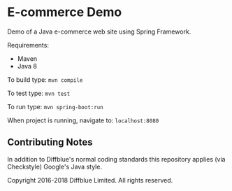 # E-commerce Demo

Demo of a Java e-commerce web site using Spring Framework.

Requirements:
- Maven
- Java 8

To build type:
  `mvn compile`

To test type:
  `mvn test`

To run type:
  `mvn spring-boot:run`

When project is running, navigate to:
 `localhost:8080`

## Contributing Notes

In addition to Diffblue's normal coding standards this repository applies (via Checkstyle) Google's Java style.


Copyright 2016-2018 Diffblue Limited. All rights reserved.
